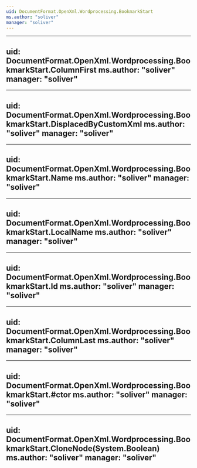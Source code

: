 ```yaml
---
uid: DocumentFormat.OpenXml.Wordprocessing.BookmarkStart
ms.author: "soliver"
manager: "soliver"
---
```


---
uid: DocumentFormat.OpenXml.Wordprocessing.BookmarkStart.ColumnFirst
ms.author: "soliver"
manager: "soliver"
---

---
uid: DocumentFormat.OpenXml.Wordprocessing.BookmarkStart.DisplacedByCustomXml
ms.author: "soliver"
manager: "soliver"
---

---
uid: DocumentFormat.OpenXml.Wordprocessing.BookmarkStart.Name
ms.author: "soliver"
manager: "soliver"
---

---
uid: DocumentFormat.OpenXml.Wordprocessing.BookmarkStart.LocalName
ms.author: "soliver"
manager: "soliver"
---

---
uid: DocumentFormat.OpenXml.Wordprocessing.BookmarkStart.Id
ms.author: "soliver"
manager: "soliver"
---

---
uid: DocumentFormat.OpenXml.Wordprocessing.BookmarkStart.ColumnLast
ms.author: "soliver"
manager: "soliver"
---

---
uid: DocumentFormat.OpenXml.Wordprocessing.BookmarkStart.#ctor
ms.author: "soliver"
manager: "soliver"
---

---
uid: DocumentFormat.OpenXml.Wordprocessing.BookmarkStart.CloneNode(System.Boolean)
ms.author: "soliver"
manager: "soliver"
---
